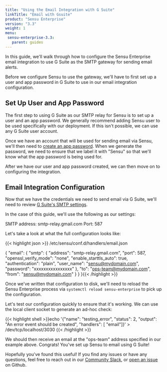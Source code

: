 ```yaml
---
title: "Using the Email Integration with G Suite"
linkTitle: "Email with Gsuite"
product: "Sensu Enterprise"
version: "3.3"
weight: 1
menu:
 sensu-enterprise-3.3:
   parent: guides
---
```


In this guide, we'll walk through how to configure the Sensu Enterprise email integration to use G Suite as the SMTP gateway for sending email alerts.

Before we configure Sensu to use the gateway, we'll have to first set up a user and app password in G Suite to use in our email integration configuration.

## Set Up User and App Password

The first step to using G Suite as our SMTP relay for Sensu is to set up a user and an app password. We generally recommend adding Sensu user to be used specifically with our deployment. If this isn't possible, we can use any G Suite user account.

Once we have an account that will be used for sending email via Sensu, we'll then need to [create an app password][1]. When we generate the password, we need to ensure that we label it with "Sensu" so that we'll know what the app password is being used for.

After we have our user and app password created, we can then move on to configuring the integration.

## Email Integration Configuration

Now that we have the credentials we need to send email via G Suite, we'll need to review [G Suite's SMTP settings][2].

In the case of this guide, we'll use the following as our settings:

SMTP address: smtp-relay.gmail.com
Port: 587

Let's take a look at what the full configuration looks like:

{{< highlight json >}}
/etc/sensu/conf.d/handlers/email.json

{
  "email": {
    "smtp": {
      "address": "smtp-relay.gmail.com",
      "port": 587,
      "openssl_verify_mode": "none",
      "enable_starttls_auto": true,
      "authentication": "plain",
      "user_name": "sensu@mydomain.com",
      "password": "xxxxxxxxxxxxxxxx"
    },
    "to": "ops-team@mydomain.com",
    "from": "sensu@mydomain.com"
    }
  }
}{{< /highlight >}}

Once we've written that configuration to disk, we'll need to reload the Sensu Enterprise process via `systemctl reload sensu-enterprise` to pick up the configuration.

Let's test our configuration quickly to ensure that it's working. We can use the local client socket to generate an ad-hoc check:

{{< highlight shell >}}echo '{"name": "testing_error", "status": 2, "output": "An error event should be created", "handlers": [ "email"]}' > /dev/tcp/localhost/3030
{{< /highlight >}}

We should then receive an email at the "ops-team" address specified in our example above. Congrats! You've set up Sensu to email using G Suite!

Hopefully you’ve found this useful! If you find any issues or have any questions, feel free to reach out in our [Community Slack][3], or [open an issue][4] on Github.

<!-- LINKS -->

[1]: https://support.google.com/accounts/answer/185833?hl=en
[2]: https://support.google.com/a/answer/176600?hl=en
[3]: https://slack.sensu.io
[4]: https://github.com/sensu/sensu-docs/issues/new

